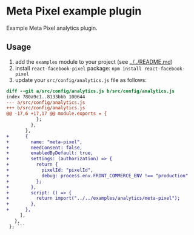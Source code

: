 # Meta Pixel example plugin

Example Meta Pixel analytics plugin.

## Usage

1. add the `examples` module to your project (see [../../README.md](../../README.md))
1. install `react-facebook-pixel` package: `npm install react-facebook-pixel`
1. update your `src/config/analytics.js` file as follows:

```diff
diff --git a/src/config/analytics.js b/src/config/analytics.js
index 780a9c1..8133bbb 100644
--- a/src/config/analytics.js
+++ b/src/config/analytics.js
@@ -17,6 +17,17 @@ module.exports = {
           };
         },
       },
+      {
+        name: "meta-pixel",
+        needConsent: false,
+        enabledByDefault: true,
+        settings: (authorization) => {
+          return {
+            pixelId: "pixelId",
+            debug: process.env.FRONT_COMMERCE_ENV !== "production"
+          };
+        },
+        script: () => {
+          return import("../../examples/analytics/meta-pixel");
+        },
+      },
     ],
   },
 }; ```
